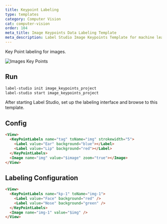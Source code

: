 ```yaml
---
title: Keypoint Labeling
type: templates
category: Computer Vision
cat: computer-vision
order: 104
meta_title: Image Keypoints Data Labeling Template
meta_description: Label Studio Image Keypoints Template for machine learning and data science data labeling projects.
---
```


Key Point labeling for images.

<img src="/images/screens/image_keypoints.png" class="img-template-example" title="Images Key Points" />

## Run

```bash
label-studio init image_keypoints_project
label-studio start image_keypoints_project 
```

After starting Label Studio, set up the labeling interface and browse to this template.

## Config 

```html
<View>
  <KeyPointLabels name="tag" toName="img" strokewidth="5">
    <Label value="Ear" background="blue"></Label>
    <Label value="Lip" background="red"></Label>
  </KeyPointLabels>
  <Image name="img" value="$image" zoom="true"></Image>
</View>
```

## Labeling Configuration

```html
<View>
  <KeyPointLabels name="kp-1" toName="img-1">
    <Label value="Face" background="red" />
    <Label value="Nose" background="green" />
  </KeyPointLabels>
  <Image name="img-1" value="$img" />
</View>
```
